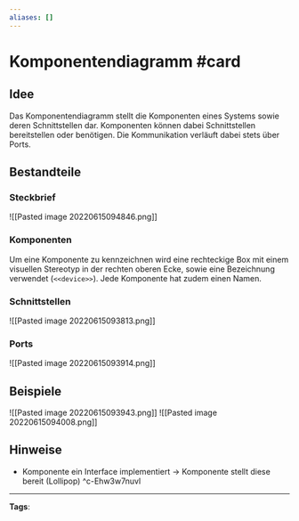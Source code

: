 ```yaml
---
aliases: []
---
```


# Komponentendiagramm #card
## Idee
Das Komponentendiagramm stellt die Komponenten eines Systems sowie deren Schnittstellen dar. Komponenten können dabei Schnittstellen bereitstellen oder benötigen. Die Kommunikation verläuft dabei stets über Ports.

## Bestandteile
### Steckbrief
![[Pasted image 20220615094846.png]]

### Komponenten
Um eine Komponente zu kennzeichnen wird eine rechteckige Box mit einem visuellen Stereotyp in der rechten oberen Ecke, sowie eine Bezeichnung verwendet (`<<device>>`). Jede Komponente hat zudem einen Namen.

### Schnittstellen
![[Pasted image 20220615093813.png]]

### Ports
![[Pasted image 20220615093914.png]]

## Beispiele
![[Pasted image 20220615093943.png]]
![[Pasted image 20220615094008.png]]
## Hinweise
- Komponente ein Interface implementiert -> Komponente stellt diese bereit (Lollipop)
^c-Ehw3w7nuvl

---
**Tags**: 